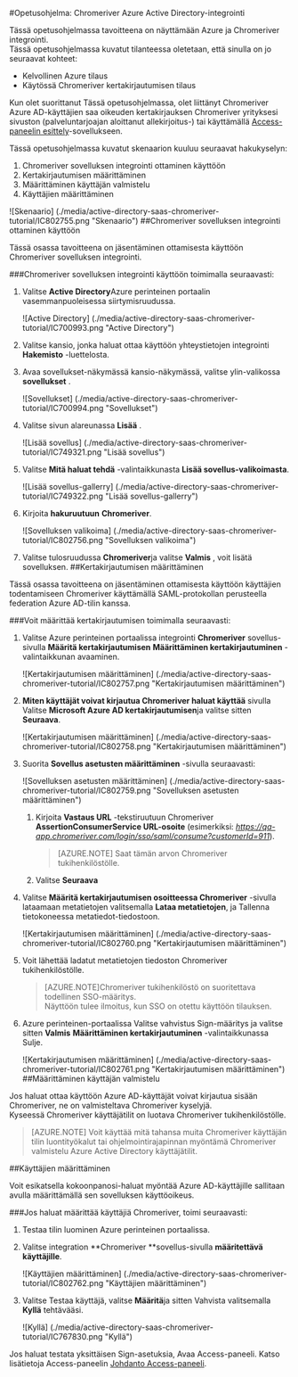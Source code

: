 <properties 
    pageTitle="Opetusohjelma: Azure Active Directory-integrointi Chromeriver | Microsoft Azure" 
    description="Opettele käyttämään Chromeriver Azure Active Directory-hakemistosta käyttöön kertakirjautumisen, automaattinen valmistelu ja lisää!" 
    services="active-directory" 
    authors="jeevansd"  
    documentationCenter="na" 
    manager="femila"/>
<tags 
    ms.service="active-directory" 
    ms.devlang="na" 
    ms.topic="article" 
    ms.tgt_pltfrm="na" 
    ms.workload="identity" 
    ms.date="09/29/2016" 
    ms.author="jeedes" />


#<a name="tutorial-azure-active-directory-integration-with-chromeriver"></a>Opetusohjelma: Chromeriver Azure Active Directory-integrointi

Tässä opetusohjelmassa tavoitteena on näyttämään Azure ja Chromeriver integrointi.  
Tässä opetusohjelmassa kuvatut tilanteessa oletetaan, että sinulla on jo seuraavat kohteet:

-   Kelvollinen Azure tilaus
-   Käytössä Chromeriver kertakirjautumisen tilaus

Kun olet suorittanut Tässä opetusohjelmassa, olet liittänyt Chromeriver Azure AD-käyttäjien saa oikeuden kertakirjauksen Chromeriver yrityksesi sivuston (palveluntarjoajan aloittanut allekirjoitus-) tai käyttämällä [Access-paneelin esittely](active-directory-saas-access-panel-introduction.md)-sovellukseen.

Tässä opetusohjelmassa kuvatut skenaarion kuuluu seuraavat hakukyselyn:

1.  Chromeriver sovelluksen integrointi ottaminen käyttöön
2.  Kertakirjautumisen määrittäminen
3.  Määrittäminen käyttäjän valmistelu
4.  Käyttäjien määrittäminen

![Skenaario] (./media/active-directory-saas-chromeriver-tutorial/IC802755.png "Skenaario")
##<a name="enabling-the-application-integration-for-chromeriver"></a>Chromeriver sovelluksen integrointi ottaminen käyttöön

Tässä osassa tavoitteena on jäsentäminen ottamisesta käyttöön Chromeriver sovelluksen integrointi.

###<a name="to-enable-the-application-integration-for-chromeriver-perform-the-following-steps"></a>Chromeriver sovelluksen integrointi käyttöön toimimalla seuraavasti:

1.  Valitse **Active Directory**Azure perinteinen portaalin vasemmanpuoleisessa siirtymisruudussa.

    ![Active Directory] (./media/active-directory-saas-chromeriver-tutorial/IC700993.png "Active Directory")

2.  Valitse kansio, jonka haluat ottaa käyttöön yhteystietojen integrointi **Hakemisto** -luettelosta.

3.  Avaa sovellukset-näkymässä kansio-näkymässä, valitse ylin-valikossa **sovellukset** .

    ![Sovellukset] (./media/active-directory-saas-chromeriver-tutorial/IC700994.png "Sovellukset")

4.  Valitse sivun alareunassa **Lisää** .

    ![Lisää sovellus] (./media/active-directory-saas-chromeriver-tutorial/IC749321.png "Lisää sovellus")

5.  Valitse **Mitä haluat tehdä** -valintaikkunasta **Lisää sovellus-valikoimasta**.

    ![Lisää sovellus-gallerry] (./media/active-directory-saas-chromeriver-tutorial/IC749322.png "Lisää sovellus-gallerry")

6.  Kirjoita **hakuruutuun** **Chromeriver**.

    ![Sovelluksen valikoima] (./media/active-directory-saas-chromeriver-tutorial/IC802756.png "Sovelluksen valikoima")

7.  Valitse tulosruudussa **Chromeriver**ja valitse **Valmis** , voit lisätä sovelluksen.
##<a name="configuring-single-sign-on"></a>Kertakirjautumisen määrittäminen

Tässä osassa tavoitteena on jäsentäminen ottamisesta käyttöön käyttäjien todentamiseen Chromeriver käyttämällä SAML-protokollan perusteella federation Azure AD-tilin kanssa.

###<a name="to-configure-single-sign-on-perform-the-following-steps"></a>Voit määrittää kertakirjautumisen toimimalla seuraavasti:

1.  Valitse Azure perinteinen portaalissa integrointi **Chromeriver** sovellus-sivulla **Määritä kertakirjautumisen** **Määrittäminen kertakirjautuminen** -valintaikkunan avaaminen.

    ![Kertakirjautumisen määrittäminen] (./media/active-directory-saas-chromeriver-tutorial/IC802757.png "Kertakirjautumisen määrittäminen")

2.  **Miten käyttäjät voivat kirjautua Chromeriver haluat käyttää** sivulla Valitse **Microsoft Azure AD kertakirjautumisen**ja valitse sitten **Seuraava**.

    ![Kertakirjautumisen määrittäminen] (./media/active-directory-saas-chromeriver-tutorial/IC802758.png "Kertakirjautumisen määrittäminen")

3.  Suorita **Sovellus asetusten määrittäminen** -sivulla seuraavasti:

    ![Sovelluksen asetusten määrittäminen] (./media/active-directory-saas-chromeriver-tutorial/IC802759.png "Sovelluksen asetusten määrittäminen")

    1.  Kirjoita **Vastaus URL** -tekstiruutuun Chromeriver **AssertionConsumerService URL-osoite** (esimerkiksi: *https://qa-app.chromeriver.com/login/sso/saml/consume?customerId=911*).  

        >[AZURE.NOTE] Saat tämän arvon Chromeriver tukihenkilöstölle.

    2.  Valitse **Seuraava**

4.  Valitse **Määritä kertakirjautumisen osoitteessa Chromeriver** -sivulla lataamaan metatietojen valitsemalla **Lataa metatietojen**, ja Tallenna tietokoneessa metatiedot-tiedostoon.

    ![Kertakirjautumisen määrittäminen] (./media/active-directory-saas-chromeriver-tutorial/IC802760.png "Kertakirjautumisen määrittäminen")

5.  Voit lähettää ladatut metatietojen tiedoston Chromeriver tukihenkilöstölle.

    >[AZURE.NOTE]Chromeriver tukihenkilöstö on suoritettava todellinen SSO-määritys.  
    Näyttöön tulee ilmoitus, kun SSO on otettu käyttöön tilauksen.

6.  Azure perinteinen-portaalissa Valitse vahvistus Sign-määritys ja valitse sitten **Valmis** **Määrittäminen kertakirjautuminen** -valintaikkunassa Sulje.

    ![Kertakirjautumisen määrittäminen] (./media/active-directory-saas-chromeriver-tutorial/IC802761.png "Kertakirjautumisen määrittäminen")
##<a name="configuring-user-provisioning"></a>Määrittäminen käyttäjän valmistelu

Jos haluat ottaa käyttöön Azure AD-käyttäjät voivat kirjautua sisään Chromeriver, ne on valmisteltava Chromeriver kyselyjä.  
Kyseessä Chromeriver käyttäjätilit on luotava Chromeriver tukihenkilöstölle.

>[AZURE.NOTE] Voit käyttää mitä tahansa muita Chromeriver käyttäjän tilin luontityökalut tai ohjelmointirajapinnan myöntämä Chromeriver valmistelu Azure Active Directory käyttäjätilit.

##<a name="assigning-users"></a>Käyttäjien määrittäminen

Voit esikatsella kokoonpanosi-haluat myöntää Azure AD-käyttäjille sallitaan avulla määrittämällä sen sovelluksen käyttöoikeus.

###<a name="to-assign-users-to-chromeriver-perform-the-following-steps"></a>Jos haluat määrittää käyttäjiä Chromeriver, toimi seuraavasti:

1.  Testaa tilin luominen Azure perinteinen portaalissa.

2.  Valitse integration **Chromeriver **sovellus-sivulla **määritettävä käyttäjille**.

    ![Käyttäjien määrittäminen] (./media/active-directory-saas-chromeriver-tutorial/IC802762.png "Käyttäjien määrittäminen")

3.  Valitse Testaa käyttäjä, valitse **Määritä**ja sitten Vahvista valitsemalla **Kyllä** tehtävääsi.

    ![Kyllä] (./media/active-directory-saas-chromeriver-tutorial/IC767830.png "Kyllä")

Jos haluat testata yksittäisen Sign-asetuksia, Avaa Access-paneeli. Katso lisätietoja Access-paneelin [Johdanto Access-paneeli](active-directory-saas-access-panel-introduction.md).
